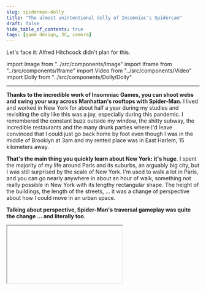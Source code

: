 ```yaml
---
slug: spiderman-dolly
title: "The almost unintentional dolly of Insomniac's Spidercam"
draft: false
hide_table_of_contents: true
tags: [game design, 3C, camera]
---
```


Let's face it: Alfred Hitchcock didn't plan for this.

<!--truncate-->

import Image from "../src/components/Image"
import Iframe from "../src/components/Iframe"
import Video from "../src/components/Video"
import Dolly from "../src/components/Dolly/Dolly"

---

**Thanks to the incredible work of Insomniac Games, you can shoot webs and swing your way across Manhattan's rooftops with Spider-Man.** I lived and worked in New York for about half a year during my studies and revisiting the city like this was a joy, especially during this pandemic. I remembered the constant buzz outside my window, the shitty subway, the incredible restaurants and the many drunk parties where I'd leave convinced that I could just go back home by foot even though I was in the middle of Brooklyn at 3am and my rented place was in East Harlem, 15 kilometers away.

**That's the main thing you quickly learn about New York: it's huge**. I spent the majority of my life around Paris and its suburbs, an arguably big city, but I was still surprised by the scale of New York. I'm used to walk a lot in Paris, and you can go nearly anywhere in about an hour of walk, something not really possible in New York with its lengthy rectangular shape. The height of the buildings, the length of the streets, ... it was a change of perspective about how I could move in an urban space.

**Talking about perspective, Spider-Man's traversal gameplay was quite the change ... and literally too.**

<Iframe srcUrl="https://giphy.com/embed/0m5fac1iC8gNhjEUzV" legend="Focus on the buildings ahead." />

This is the first thing I noticed when I started swinging: **the street seems to elongate itself with the acceleration of each swing.** Time to investigate this theory.

In the GDC talk [Concrete Jungle Gym: Building Traversal in Marvel's Spider-Man](https://youtu.be/OEaGEaCUq3g), gameplay programmer Doug Sheahan explains the requirements on a _dynamic camera_ for their mandate **"Play as a superhero movie feels"**:

> The look and feel of swinging needed to be fluid, fast, exciting and especially _cinematic_. We needed a camera that helped translate all that high-flying acrobatics and velocity into a really visceral experience for the player, something that they could just feel in their gut.

**So from a minimim amount of player input, all that speed and that perfect pendulum physics needs to be communicated to the player visually.** They are doing a lot of smart dynamic framing, like adjusting the camera pitch to the tangent of the pendulum arc as well as moving the character screen position up and down along the arc to help sensing the verticality of the pendulum.

But **for feeling the speed**, even if sound wooshes and motion will help immensely, **Insomniac developed other visual cues in order to sell changes of speed specifically.**

**Two parameters are dynamically increased in real-time according to the character's speed: FoV and follow distance** (in cinematography language: the focal length and the distance between the camera and the character).

<br/>
<Video srcVideo="img/illustrations/Dolly3.mp4" legend="Doug blesses us with debug display footage showing the dynamic control of FoV and follow distance." />
<br/>

Notice how every web shoot triggers a bump in FoV, giving us for an instant ... **a Dolly Zoom**.

<Image srcImage="img/illustrations/vertigo.gif" legend="Vertigo (1958)" />

The **Dolly Zoom** is a camera shot invented by the cameraman Irmin Roberts for **Alfred Hitchcock's Vertigo**, initially in order to convey the feeling of **acrophobia** (intensely felt by the character played by James Stewart in the film).

The principle behind the shot is very simple: **zoom in with the lens while simultaneously moving the camera backwards … or vice versa.**

<br/>
<Image srcImage="https://upload.wikimedia.org/wikipedia/commons/c/c7/Contra-zoom_aka_dolly_zoom_animation.gif" legend="A Dolly Zoom setup" />
<br/>

Since Vertigo, it has been used countless times in other movies. Unfortunately, it's often used because it looks cool rather than using it because it conveys a particular emotion in the context of the film.

Among the [best dolly zooms of all time](https://vimeo.com/84548119), you'll find the ones from **Jaws, Raging Bull or La Haine**:

<Image srcImage="https://c.tenor.com/aGjB0c7wgOYAAAAC/jaws-dolly.gif" legend="Jaws (1975)" />

<Image srcImage="https://i.gifer.com/5ZGr.gif" legend="Raging Bull (1980)"/>

<Image srcImage="https://filmschoolrejects.com/wp-content/uploads/2021/01/Fellowship-of-the-Ring-dolly-zoom.gif" legend="The Lord of the Rings: The Fellowship of the Ring (2001)" />

<Image srcImage="https://64.media.tumblr.com/a4df39f5cc65ce932ae05d6d12e3f962/tumblr_nukogo6nqd1td9opyo1_400.gifv" legend="La Haine (1995)"/>

From spotting a deadly shark, the climax of a box fight and the turning point for a group of friends, **all those shots use the Dolly Zoom for a particular effect and a particular meaning.**

**La Haine** is a movie split in two parts: first, we follow the characters in their hometown, a place they are familiar and comfortable with, shot with short focal length cameras on steadycams. But when the characters head to Paris, this Dolly Zoom shifts the camera to use a long focal length for the rest of the film, squashing perspectives and visually feedbacking the uneasiness of the characters in this environment.

You can spot dolly zooms in the camera work of video games too, sometimes as a direct recreation of the Vertigo shot.

<Iframe srcUrl="https://www.youtube.com/embed/YpTI8wpKDk8" legend="In The Last of Us 2, Abby is terrified of heights." />

<p style={{fontSize: 24, textAlign: "center", fontWeight: "bold", marginTop: 72 }}>
But why do we even have a Dolly effect in Spider-Man?
</p>

The principle behind the Dolly effect we see in Spider-Man or Vertigo is to **zoom out with the lens while moving the camera forward**. But as Doug Sheahan showed us, **the FoV and the Follow Distance both increase as the acceleration kick in: isn't this the wrong setup?**.

<br/>
<Iframe srcUrl="https://giphy.com/embed/0m5fac1iC8gNhjEUzV" legend="Do you see it better now?" />

Well no, it's still the correct setup. **As you saw in the previous shots, the subject of the dolly zoom in cinema is static, whereas Spider-Man is moving forward at 80 miles an hour (not a real value).**

**So, even if the follow distance increases, the camera is still going forward while the FoV increases in world coordinates**: this is what creates the Dolly Zoom. The increase in follow-distance actually helps maintaining the Dolly effect as long as possible since it briefly decreases the forward speed of the camera in world coordinates.

The high forward speed of Spider-Man also explains why the effect fades out so quickly and naturally too.

**Another great feature of Spider-Man improving the Dolly effect is Manhattan.** Indeed the Dolly Zoom is particularly effective in corridors, when you can observe the walls on the side changing length:

<Image srcImage="https://filmschoolrejects.com/wp-content/uploads/2021/01/Poltergeist-dolly-zoom.gif" legend="Poltergeist (1982)" />

The geometry of Manhattan coupled with Spider-Man swing high rythm creates this Dolly heartbeat, where you're constantly feeling the rush of an acceleration.

<Iframe srcUrl="https://giphy.com/embed/uLMttwMsaBIEPKmEEU" legend="Next, give us the glider of the Green Goblin please." />

**Spider-Man's camera is the quintessential example of creating a positive interaction between classic optics effects and all the properties of its world and its character.** And I can't wait to see more soon!

<!--
<Image srcImage="https://vashivisuals.com/wp-content/uploads/2014/01/Halt-Catch-Fire-Zoom.gif" legend="Halt and Catch Fire (2014-2017)" />
https://en.wikipedia.org/wiki/Dolly_zoom
https://vashivisuals.com/evolution-dolly-zoom/
https://en.wikipedia.org/wiki/Dolly_zoom
https://giphy.com/explore/the-dolly-zoom

<Iframe srcUrl="https://www.shadertoy.com/embed/tljcDK?gui=false&t=0&paused=true&muted=true" />
 -->

---

If you want to do a Dolly at home, I'll give you a bit of help. An effective dolly zoom keeps the subject exactly at the same size, while everything else scales. Thus, if we position our center on the subject, if we want to know the new camera position $x_{1}$ from the initial camera position $x_{0}$, the initial fov angle $\alpha$ and the zoom factor $z$ we want for our Dolly, the formula is:

$$
x_{1} = \frac{tan(\frac{\alpha}{2})}{tan(\frac{\alpha}{2*z})}*x_{0} = a*x_{0}
$$

You can see below how $a$ evolves according to the zoom factor on this drawing:

<Dolly />

<p style={{fontSize: 12}}>All the Spider-Man additional gameplay of this article was extracted from <a href="https://youtu.be/eEPG4TMhwtk" target="_blank" rel="noopener noreferrer">this video</a>.</p>

